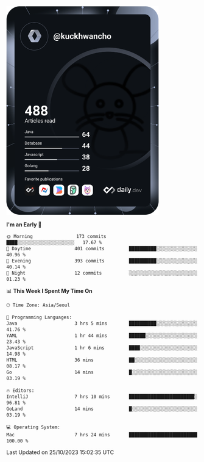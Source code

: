 <a href="https://app.daily.dev/kuckhwancho"><img src="https://github.com/kuckjwi0928/kuckjwi0928/blob/master/devcard.svg" width="400" alt="Kuckjwi Devcard"/></a>

<!--START_SECTION:waka-->
**I'm an Early 🐤** 

```text
🌞 Morning                173 commits         ████░░░░░░░░░░░░░░░░░░░░░   17.67 % 
🌆 Daytime                401 commits         ██████████░░░░░░░░░░░░░░░   40.96 % 
🌃 Evening                393 commits         ██████████░░░░░░░░░░░░░░░   40.14 % 
🌙 Night                  12 commits          ░░░░░░░░░░░░░░░░░░░░░░░░░   01.23 % 
```


📊 **This Week I Spent My Time On** 

```text
🕑︎ Time Zone: Asia/Seoul

💬 Programming Languages: 
Java                     3 hrs 5 mins        ██████████░░░░░░░░░░░░░░░   41.76 % 
YAML                     1 hr 44 mins        ██████░░░░░░░░░░░░░░░░░░░   23.43 % 
JavaScript               1 hr 6 mins         ████░░░░░░░░░░░░░░░░░░░░░   14.98 % 
HTML                     36 mins             ██░░░░░░░░░░░░░░░░░░░░░░░   08.17 % 
Go                       14 mins             █░░░░░░░░░░░░░░░░░░░░░░░░   03.19 % 

🔥 Editors: 
IntelliJ                 7 hrs 10 mins       ████████████████████████░   96.81 % 
GoLand                   14 mins             █░░░░░░░░░░░░░░░░░░░░░░░░   03.19 % 

💻 Operating System: 
Mac                      7 hrs 24 mins       █████████████████████████   100.00 % 
```


 Last Updated on 25/10/2023 15:02:35 UTC
<!--END_SECTION:waka-->
